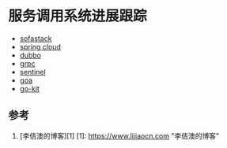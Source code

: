 <!-- toc -->
# 服务调用系统进展跟踪

* [sofastack](https://www.sofastack.tech/)
* [spring cloud](https://spring.io/)
* [dubbo](https://dubbo.apache.org/en-us/)
* [grpc](https://grpc.io/)
* [sentinel](https://github.com/alibaba/Sentinel)
* [goa](https://goa.design/design/overview/)
* [go-kit](https://github.com/go-kit/kit)

## 参考

1. [李佶澳的博客][1]
[1]: https://www.lijiaocn.com "李佶澳的博客"
